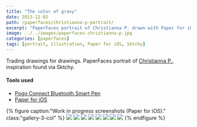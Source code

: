 ```yaml
---
title: "The color of gravy"
date: 2013-12-02
path: /paperfaces/christianna-p-portrait/
excerpt: "PaperFaces portrait of Christianna P. drawn with Paper for iOS on an iPad."
image: ../../images/paperfaces-christianna-p.jpg
categories: [paperfaces]
tags: [portrait, illustration, Paper for iOS, Sktchy]
---
```


Trading drawings for drawings. PaperFaces portrait of [Christianna P.](https://sktchy.com/wkGeKD), inspiration found via Sktchy.

#### Tools used

- [Pogo Connect Bluetooth Smart Pen](https://www.amazon.com/gp/product/B009K448L4/ref=as_li_ss_tl?ie=UTF8&camp=1789&creative=390957&creativeASIN=B009K448L4&linkCode=as2&tag=mademist-20)
- [Paper for iOS](https://paper.bywetransfer.com/)

{% figure caption:"Work in progress screenshots (Paper for iOS)." class:"gallery-3-col" %}
[![](../../images/paperfaces-christianna-p-process-1-600.jpg)](../../images/paperfaces-christianna-p-process-1-lg.jpg)
[![](../../images/paperfaces-christianna-p-process-2-600.jpg)](../../images/paperfaces-christianna-p-process-2-lg.jpg)
[![](../../images/paperfaces-christianna-p-process-3-600.jpg)](../../images/paperfaces-christianna-p-process-3-lg.jpg)
[![](../../images/paperfaces-christianna-p-process-4-600.jpg)](../../images/paperfaces-christianna-p-process-4-lg.jpg)
[![](../../images/paperfaces-christianna-p-process-5-600.jpg)](../../images/paperfaces-christianna-p-process-5-lg.jpg)
[![](../../images/paperfaces-christianna-p-process-6-600.jpg)](../../images/paperfaces-christianna-p-process-6-lg.jpg)
[![](../../images/paperfaces-christianna-p-process-7-600.jpg)](../../images/paperfaces-christianna-p-process-7-lg.jpg)
[![](../../images/paperfaces-christianna-p-process-8-600.jpg)](../../images/paperfaces-christianna-p-process-8-lg.jpg)
{% endfigure %}
